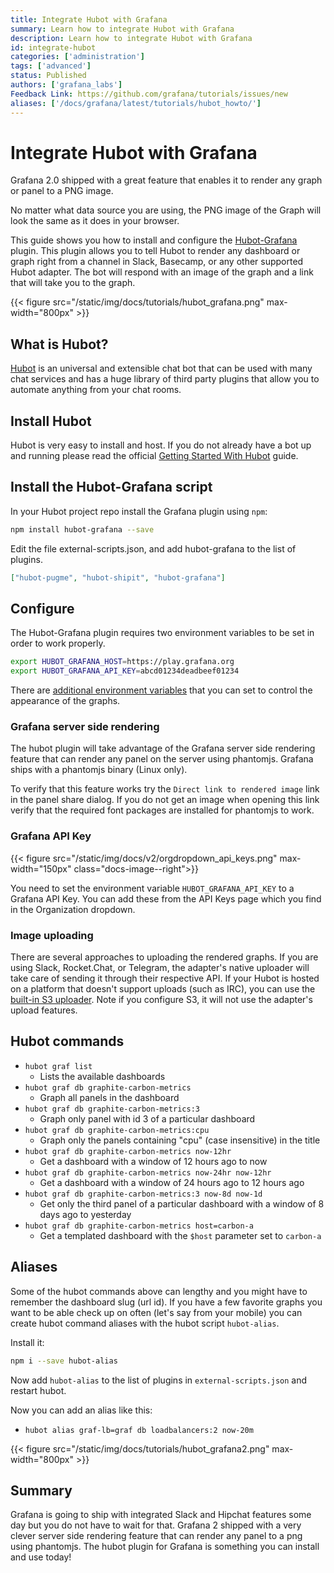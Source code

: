 ```yaml
---
title: Integrate Hubot with Grafana
summary: Learn how to integrate Hubot with Grafana
description: Learn how to integrate Hubot with Grafana
id: integrate-hubot
categories: ['administration']
tags: ['advanced']
status: Published
authors: ['grafana_labs']
Feedback Link: https://github.com/grafana/tutorials/issues/new
aliases: ['/docs/grafana/latest/tutorials/hubot_howto/']
---
```


# Integrate Hubot with Grafana

Grafana 2.0 shipped with a great feature that enables it to render any graph or panel to a PNG image.

No matter what data source you are using, the PNG image of the Graph will look the same as it does in your browser.

This guide shows you how to install and configure the [Hubot-Grafana](https://github.com/stephenyeargin/hubot-grafana) plugin. This plugin allows you to tell Hubot to render any dashboard or graph right from a channel in Slack, Basecamp, or any other supported Hubot adapter. The bot will respond with an image of the graph and a link that will take you to the graph.

{{< figure src="/static/img/docs/tutorials/hubot_grafana.png"  max-width="800px" >}}

## What is Hubot?

[Hubot](https://hubot.github.com/) is an universal and extensible chat bot that can be used with many chat services and has a huge library of third party plugins that allow you to automate anything from your chat rooms.

## Install Hubot

Hubot is very easy to install and host. If you do not already have a bot up and running please read the official [Getting Started With Hubot](https://hubot.github.com/docs/) guide.

## Install the Hubot-Grafana script

In your Hubot project repo install the Grafana plugin using `npm`:

```bash
npm install hubot-grafana --save
```

Edit the file external-scripts.json, and add hubot-grafana to the list of plugins.

```json
["hubot-pugme", "hubot-shipit", "hubot-grafana"]
```

## Configure

The Hubot-Grafana plugin requires two environment variables to be set in order to work properly.

```bash
export HUBOT_GRAFANA_HOST=https://play.grafana.org
export HUBOT_GRAFANA_API_KEY=abcd01234deadbeef01234
```

There are [additional environment variables](https://github.com/stephenyeargin/hubot-grafana?tab=readme-ov-file#general-settings) that you can set to control the appearance of the graphs.

### Grafana server side rendering

The hubot plugin will take advantage of the Grafana server side rendering feature that can render any panel on the server using phantomjs. Grafana ships with a phantomjs binary (Linux only).

To verify that this feature works try the `Direct link to rendered image` link in the panel share dialog. If you do not get an image when opening this link verify that the required font packages are installed for phantomjs to work.

### Grafana API Key

{{< figure src="/static/img/docs/v2/orgdropdown_api_keys.png" max-width="150px" class="docs-image--right">}}

You need to set the environment variable `HUBOT_GRAFANA_API_KEY` to a Grafana API Key. You can add these from the API Keys page which you find in the Organization dropdown.

### Image uploading

There are several approaches to uploading the rendered graphs. If you are using Slack, Rocket.Chat, or Telegram, the adapter's native uploader will take care of sending it through their respective API. If your Hubot is hosted on a platform that doesn't support uploads (such as IRC), you can use the [built-in S3 uploader](https://github.com/stephenyeargin/hubot-grafana/wiki/Amazon-S3-Image-Hosting). Note if you configure S3, it will not use the adapter's upload features.

## Hubot commands

- `hubot graf list`
  - Lists the available dashboards
- `hubot graf db graphite-carbon-metrics`
  - Graph all panels in the dashboard
- `hubot graf db graphite-carbon-metrics:3`
  - Graph only panel with id 3 of a particular dashboard
- `hubot graf db graphite-carbon-metrics:cpu`
  - Graph only the panels containing "cpu" (case insensitive) in the title
- `hubot graf db graphite-carbon-metrics now-12hr`
  - Get a dashboard with a window of 12 hours ago to now
- `hubot graf db graphite-carbon-metrics now-24hr now-12hr`
  - Get a dashboard with a window of 24 hours ago to 12 hours ago
- `hubot graf db graphite-carbon-metrics:3 now-8d now-1d`
  - Get only the third panel of a particular dashboard with a window of 8 days ago to yesterday
- `hubot graf db graphite-carbon-metrics host=carbon-a`
  - Get a templated dashboard with the `$host` parameter set to `carbon-a`

## Aliases

Some of the hubot commands above can lengthy and you might have to remember the dashboard slug (url id). If you have a few favorite graphs you want to be able check up on often (let's say from your mobile) you can create hubot command aliases with the hubot script `hubot-alias`.

Install it:

```bash
npm i --save hubot-alias
```

Now add `hubot-alias` to the list of plugins in `external-scripts.json` and restart hubot.

Now you can add an alias like this:

- `hubot alias graf-lb=graf db loadbalancers:2 now-20m`

{{< figure src="/static/img/docs/tutorials/hubot_grafana2.png"  max-width="800px" >}}

## Summary

Grafana is going to ship with integrated Slack and Hipchat features some day but you do not have to wait for that. Grafana 2 shipped with a very clever server side rendering feature that can render any panel to a png using phantomjs. The hubot plugin for Grafana is something you can install and use today!
